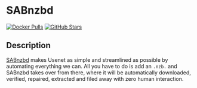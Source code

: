 # SABnzbd

[![Docker Pulls](https://img.shields.io/docker/pulls/linuxserver/sabnzbd?style=flat-square&color=607D8B&label=docker%20pulls&logo=docker)](https://hub.docker.com/r/linuxserver/sabnzbd)
[![GitHub Stars](https://img.shields.io/github/stars/linuxserver/docker-sabnzbd?style=flat-square&color=607D8B&label=github%20stars&logo=github)](https://github.com/linuxserver/docker-sabnzbd)

## Description

[SABnzbd](http://sabnzbd.org/) makes Usenet as simple and streamlined as possible by automating everything we can. All you have to do is add an `.nzb.` and SABnzbd takes over from there, where it will be automatically downloaded, verified, repaired, extracted and filed away with zero human interaction.
